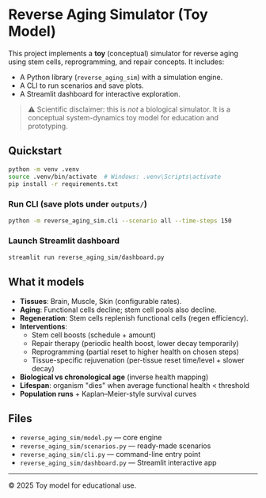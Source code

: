 # Reverse Aging Simulator (Toy Model)

This project implements a **toy** (conceptual) simulator for reverse aging using stem cells, reprogramming, and repair concepts.
It includes:
- A Python library (`reverse_aging_sim`) with a simulation engine.
- A CLI to run scenarios and save plots.
- A Streamlit dashboard for interactive exploration.

> ⚠️ Scientific disclaimer: this is *not* a biological simulator. It is a conceptual system-dynamics toy model for education and prototyping.

## Quickstart

```bash
python -m venv .venv
source .venv/bin/activate  # Windows: .venv\Scripts\activate
pip install -r requirements.txt
```

### Run CLI (save plots under `outputs/`)
```bash
python -m reverse_aging_sim.cli --scenario all --time-steps 150
```

### Launch Streamlit dashboard
```bash
streamlit run reverse_aging_sim/dashboard.py
```

## What it models

- **Tissues**: Brain, Muscle, Skin (configurable rates).
- **Aging**: Functional cells decline; stem cell pools also decline.
- **Regeneration**: Stem cells replenish functional cells (regen efficiency).
- **Interventions**:
  - Stem cell boosts (schedule + amount)
  - Repair therapy (periodic health boost, lower decay temporarily)
  - Reprogramming (partial reset to higher health on chosen steps)
  - Tissue-specific rejuvenation (per-tissue reset time/level + slower decay)
- **Biological vs chronological age** (inverse health mapping)
- **Lifespan**: organism "dies" when average functional health < threshold
- **Population runs** + Kaplan–Meier-style survival curves

## Files

- `reverse_aging_sim/model.py` — core engine
- `reverse_aging_sim/scenarios.py` — ready-made scenarios
- `reverse_aging_sim/cli.py` — command-line entry point
- `reverse_aging_sim/dashboard.py` — Streamlit interactive app

---

© 2025 Toy model for educational use.
